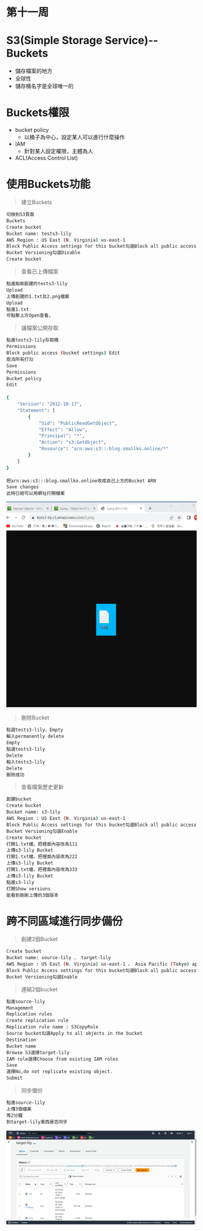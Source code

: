 # 第十一周
# S3(Simple Storage Service)--Buckets
* 儲存檔案的地方
* 全球性
* 儲存桶名字是全球唯一的
# Buckets權限
* bucket policy
   * 以桶子為中心，設定某人可以進行什麼操作
* IAM
   * 針對某人設定權限，主體為人
* ACL(Access Control List)
# 使用Buckets功能
> 建立Buckets
```sh
切換到S3頁面
Buckets
Create bucket
Bucket name: tests3-lily
AWS Region : US East (N. Virginia) us-east-1
Block Public Access settings for this bucket勾選Block all public access
Bucket Versioning勾選Disable
Create bucket
```

> 查看已上傳檔案
```sh
點進剛剛創建的tests3-lily
Upload
上傳創建的1.txt及2.png檔案
Upload
點進1.txt
可點擊上方Open查看，
```

> 讓檔案公開存取
```sh
點進tests3-lily存取桶
Permissions
Block public access (bucket settings) Edit
取消所有打勾
Save
Permissions
Bucket policy
Edit

{
    "Version": "2012-10-17",
    "Statement": [
        {
            "Sid": "PublicReadGetObject",
            "Effect": "Allow",
            "Principal": "*",
            "Action": "s3:GetObject",
            "Resource": "arn:aws:s3:::blog.smallko.online/*"
        }
    ]
}

把arn:aws:s3:::blog.smallko.online改成自己上方的Bucket ARN
Save changes
此時已經可以用網址打開檔案
```
<img src="../pic/1128.png">

> 刪除Bucket
```sh
點選tests3-lily，Empty
輸入permanently delete
Empty
點選tests3-lily
Delete
輸入tests3-lily
Delete
刪除成功
```

> 查看檔案歷史更新
```sh
創建bucket
Create bucket
Bucket name: s3-lily
AWS Region : US East (N. Virginia) us-east-1
Block Public Access settings for this bucket勾選Block all public access
Bucket Versioning勾選Enable
Create bucket
打開1.txt檔，把裡面內容改為111
上傳s3-lily Bucket
打開1.txt檔，把裡面內容改為222
上傳s3-lily Bucket
打開1.txt檔，把裡面內容改為333
上傳s3-lily Bucket
點進s3-lily
打開Show versions
能看到剛剛上傳的3個版本
```

# 跨不同區域進行同步備份
> 創建2個Bucket
```sh
Create bucket
Bucket name: source-lily 、 target-lily
AWS Region : US East (N. Virginia) us-east-1 、 Asia Pacific (Tokyo) ap-northeast-1
Block Public Access settings for this bucket勾選Block all public access
Bucket Versioning勾選Enable
```

>連結2個bucket
```sh
點進source-lily
Management
Replication rules
Create replication rule
Replication rule name : S3CopyRule
Source bucket勾選Apply to all objects in the bucket
Destination
Bucket name
Browse S3選擇target-lily
IAM role選擇Choose from existing IAM roles
Save
選擇No,do not replicate existing object.
Submit
```

> 同步備份
```sh
點進source-lily
上傳3個檔案
等2分鐘
到target-lily東西是否同步
```
<img src="../pic/1128-1.png">
